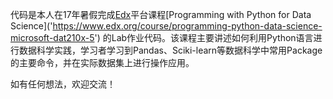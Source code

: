 代码是本人在17年暑假完成[Edx]('http://www.edx.org')平台课程[Programming with Python for Data Science]('https://www.edx.org/course/programming-python-data-science-microsoft-dat210x-5') 的Lab作业代码。该课程主要讲述如何利用Python语言进行数据科学实践，学习者学习到Pandas、Sciki-learn等数据科学中常用Package的主要命令，并在实际数据集上进行操作应用。

如有任何想法，欢迎交流！